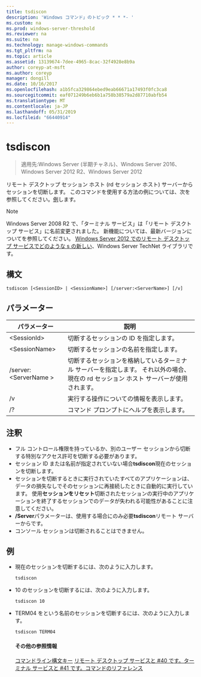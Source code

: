 ```yaml
---
title: tsdiscon
description: 'Windows コマンド」のトピック * * *- '
ms.custom: na
ms.prod: windows-server-threshold
ms.reviewer: na
ms.suite: na
ms.technology: manage-windows-commands
ms.tgt_pltfrm: na
ms.topic: article
ms.assetid: 13139674-7dee-4965-8cac-32f4928e8b9a
author: coreyp-at-msft
ms.author: coreyp
manager: dongill
ms.date: 10/16/2017
ms.openlocfilehash: a1b5fca329864ebed9eab66671a17493f0fc3ca8
ms.sourcegitcommit: eaf071249b6eb6b1a758b38579a2d87710abfb54
ms.translationtype: MT
ms.contentlocale: ja-JP
ms.lasthandoff: 05/31/2019
ms.locfileid: "66440914"
---
```

# <a name="tsdiscon"></a>tsdiscon

>適用先:Windows Server (半期チャネル)、Windows Server 2016、Windows Server 2012 R2、Windows Server 2012

リモート デスクトップ セッション ホスト (rd セッション ホスト) サーバーからセッションを切断します。
このコマンドを使用する方法の例については、次を参照してください。[例](#BKMK_examples)します。

> [!NOTE]
> Windows Server 2008 R2 で、「ターミナル サービス」は「リモート デスクトップ サービス」に名前変更されました。 新機能については、最新バージョンについてを参照してください。 [Windows Server 2012 でのリモート デスクトップ サービスでどのような s の新しい](https://technet.microsoft.com/library/hh831527)、Windows Server TechNet ライブラリです。

## <a name="syntax"></a>構文
```
tsdiscon [<SessionID> | <SessionName>] [/server:<ServerName>] [/v]
```

## <a name="parameters"></a>パラメーター

|パラメーター|説明|
|-------|--------|
|\<SessionId>|切断するセッションの ID を指定します。|
|\<SessionName>|切断するセッションの名前を指定します。|
|/server:\<ServerName >|切断するセッションを格納しているターミナル サーバーを指定します。 それ以外の場合、現在の rd セッション ホスト サーバーが使用されます。|
|/v|実行する操作についての情報を表示します。|
|/?|コマンド プロンプトにヘルプを表示します。|

## <a name="remarks"></a>注釈
-   フル コントロール権限を持っているか、別のユーザー セッションから切断する特別なアクセス許可を切断する必要があります。
-   セッション ID または名前が指定されていない場合**tsdiscon**現在のセッションを切断します。
-   セッションを切断するときに実行されていたすべてのアプリケーションは、データの損失なしでそのセッションに再接続したときに自動的に実行しています。 使用**セッションをリセット**切断されたセッションの実行中のアプリケーションを終了するセッションでのデータが失われる可能性があることに注意してください。
-   **/Server**パラメーターは、使用する場合にのみ必要**tsdiscon**リモート サーバーからです。
-   コンソール セッションは切断されることはできません。

## <a name="BKMK_examples"></a>例
- 現在のセッションを切断するには、次のように入力します。
  ```
  tsdiscon
  ```
- 10 のセッションを切断するには、次のように入力します。
  ```
  tsdiscon 10
  ```
- TERM04 をという名前のセッションを切断するには、次のように入力します。
  ```
  tsdiscon TERM04
  ```
  #### <a name="additional-references"></a>その他の参照情報
  [コマンドライン構文キー](command-line-syntax-key.md)
  [リモート デスクトップ サービスと #40 です。ターミナル サービスと #41 です。コマンドのリファレンス](remote-desktop-services-terminal-services-command-reference.md)
